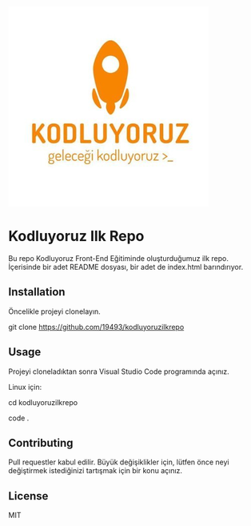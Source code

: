 

![Kodluyoruz Logo](https://raw.githubusercontent.com/Kodluyoruz/taskforce/git/git/markdown-nedir-nasil-kullaniriz-/figures/kodluyoruz_logo.jpg)

# **Kodluyoruz Ilk Repo**
Bu repo Kodluyoruz Front-End Eğitiminde oluşturduğumuz ilk repo. İçerisinde bir adet README dosyası, bir adet de index.html barındırıyor.

## **Installation**
Öncelikle projeyi clonelayın. 

git clone https://github.com/19493/kodluyoruzilkrepo

## **Usage**
Projeyi cloneladıktan sonra Visual Studio Code programında açınız.

Linux için:

cd kodluyoruzilkrepo

code .

## **Contributing**
Pull requestler kabul edilir. Büyük değişiklikler için, lütfen önce neyi değiştirmek istediğinizi tartışmak için bir konu açınız.

## **License**
MIT
